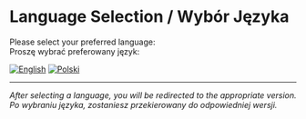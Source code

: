 # Language Selection / Wybór Języka

Please select your preferred language:  
Proszę wybrać preferowany język:

[![English](https://img.shields.io/badge/English-🇬🇧-blue?style=for-the-badge)](README_EN.md)
[![Polski](https://img.shields.io/badge/Polski-🇵🇱-red?style=for-the-badge)](README_PL.md)

---

*After selecting a language, you will be redirected to the appropriate version.*  
*Po wybraniu języka, zostaniesz przekierowany do odpowiedniej wersji.*